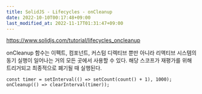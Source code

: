 ```yaml
---
title: SolidJS - Lifecycles - onCleanup
date: 2022-10-10T00:17:48+09:00
last_modified_at: 2022-11-17T01:31:47+09:00
---
```



https://www.solidjs.com/tutorial/lifecycles_oncleanup

onCleanup 함수는 이펙트, 컴포넌트, 커스텀 디렉티브 뿐만 아니라 리액티브 시스템의 동기 실행이 일어나는 거의 모든 곳에서 사용할 수 있다. 해당 스코프가 재평가를 위해 트리거되고 최종적으로 폐기될 때 실행된다.

```tsx
const timer = setInterval(() => setCount(count() + 1), 1000);
onCleanup(() => clearInterval(timer));
```